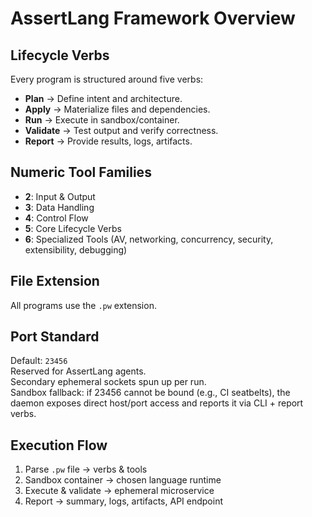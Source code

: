 # AssertLang Framework Overview

## Lifecycle Verbs
Every program is structured around five verbs:
- **Plan** → Define intent and architecture.
- **Apply** → Materialize files and dependencies.
- **Run** → Execute in sandbox/container.
- **Validate** → Test output and verify correctness.
- **Report** → Provide results, logs, artifacts.

## Numeric Tool Families
- **2**: Input & Output  
- **3**: Data Handling  
- **4**: Control Flow  
- **5**: Core Lifecycle Verbs  
- **6**: Specialized Tools (AV, networking, concurrency, security, extensibility, debugging)

## File Extension
All programs use the `.pw` extension.

## Port Standard
Default: `23456`  
Reserved for AssertLang agents.  
Secondary ephemeral sockets spun up per run.  
Sandbox fallback: if 23456 cannot be bound (e.g., CI seatbelts), the daemon exposes direct host/port access and reports it via CLI + report verbs.

## Execution Flow
1. Parse `.pw` file → verbs & tools
2. Sandbox container → chosen language runtime
3. Execute & validate → ephemeral microservice
4. Report → summary, logs, artifacts, API endpoint



